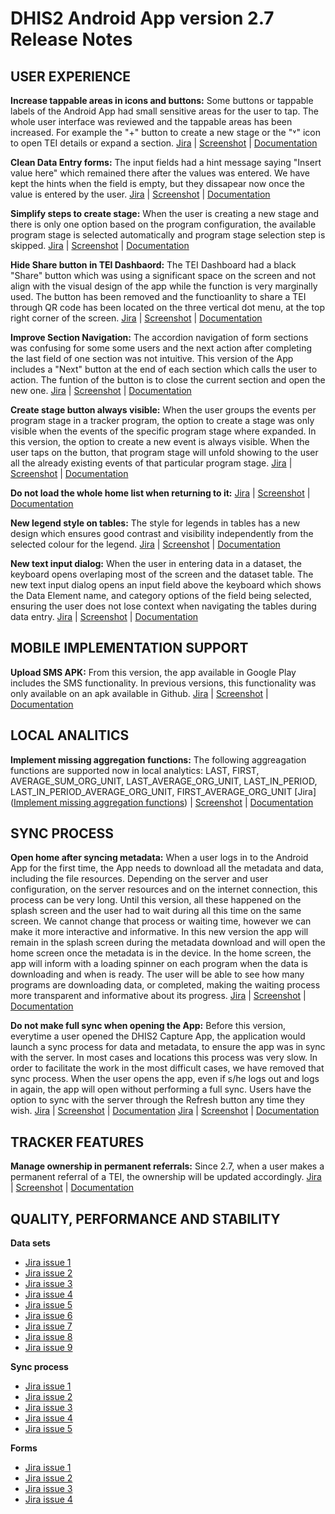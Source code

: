 # DHIS2 Android App version 2.7 Release Notes


## USER EXPERIENCE

**Increase tappable areas in icons and buttons:** Some buttons or tappable labels of the Android App had small sensitive areas for the user to tap. The whole user interface was reviewed and the tappable areas has been increased. For example the "+" button to create a new stage or the "˅" icon to open TEI details or expand a section.
[Jira](https://dhis2.atlassian.net/browse/ANDROAPP-4728) | [Screenshot]() | [Documentation]()

**Clean Data Entry forms:** The input fields had a hint message saying "Insert value here" which remained there after the values was entered. We have kept the hints when the field is empty, but they dissapear now once the value is entered by the user. [Jira](https://dhis2.atlassian.net/browse/ANDROAPP-3999) | [Screenshot]() | [Documentation]()
  
**Simplify steps to create stage:** When the user is creating a new stage and there is only one option based on the program configuration, the available program stage is selected automatically and program stage selection step is skipped. [Jira](https://dhis2.atlassian.net/browse/ANDROAPP-3999) | [Screenshot]() | [Documentation]()

**Hide Share button in TEI Dashbaord:** The TEI Dashboard had a black "Share" button which was using a significant space on the screen and not align with the visual design of the app while the function is very marginally used. The button has been removed and the functioanlity to share a TEI through QR code has been located on the three vertical dot menu, at the top right corner of the screen. [Jira](https://dhis2.atlassian.net/browse/ANDROAPP-4653) | [Screenshot]() | [Documentation]()
   
**Improve Section Navigation:** The accordion navigation of form sections was confusing for some some users and the next action after completing the last field of one section was not intuitive. This version of the App includes a "Next" button at the end of each section which calls the user to action. The funtion of the button is to close the current section and open the new one. [Jira]() | [Screenshot]() | [Documentation]()

**Create stage button always visible:** When the user groups the events per program stage in a tracker program, the option to create a stage was only visible when the events of the specific program stage where expanded. In this version, the option to create a new event is always visible. When the user taps on the button, that program stage will unfold showing to the user all the already existing events of that particular program stage. [Jira](https://dhis2.atlassian.net/browse/ANDROAPP-4729) | [Screenshot]() | [Documentation]() 
 
**Do not load the whole home list when returning to it:** [Jira](https://dhis2.atlassian.net/browse/ANDROAPP-4802) | [Screenshot]() | [Documentation]()

**New legend style on tables:** The style for legends in tables has a new design which ensures good contrast and visibility independently from the selected colour for the legend. [Jira](https://dhis2.atlassian.net/browse/ANDROAPP-4649) | [Screenshot]() | [Documentation]()
    
**New text input dialog:** When the user in entering data in a dataset, the keyboard opens overlaping most of the screen and the dataset table. The new text input dialog opens an input field above the keyboard which shows the Data Element name, and category options of the field being selected, ensuring the user does not lose context when navigating the tables during data entry. [Jira](https://dhis2.atlassian.net/browse/ANDROAPP-4827) | [Screenshot]() | [Documentation]()

## MOBILE IMPLEMENTATION SUPPORT

**Upload SMS APK:** From this version, the app available in Google Play includes the SMS functionality. In previous versions, this functionality was only available on an apk available in Github. [Jira](https://dhis2.atlassian.net/browse/ANDROAPP-3888) | [Screenshot]() | [Documentation]()

## LOCAL ANALITICS

**Implement missing aggregation functions:** The following aggreagation functions are supported now in local analytics: LAST, FIRST, AVERAGE_SUM_ORG_UNIT, LAST_AVERAGE_ORG_UNIT, LAST_IN_PERIOD, LAST_IN_PERIOD_AVERAGE_ORG_UNIT, FIRST_AVERAGE_ORG_UNIT [Jira]([Implement missing aggregation functions](https://dhis2.atlassian.net/browse/ANDROAPP-4883)) | [Screenshot]() | [Documentation]()
   
## SYNC PROCESS
**Open home after syncing metadata:** When a user logs in to the Android App for the first time, the App needs to download all the metadata and data, including the  file resources. Depending on the server and user configuration, on the server resources and on the internet connection, this process can be very long. Until this version, all these happened on the splash screen and the user had to wait during all this time on the same screen. We cannot change that process or waiting time, however we can make it more interactive and informative. In this new  version the app will remain in the splash screen during the metadata download and will open the home screen once the metadata is in the device. In the home screen, the app will inform with a loading spinner on each program when the data is downloading and when is ready. The user will be able to see how many programs are downloading data, or completed, making the waiting process more transparent and informative about its progress. [Jira](https://dhis2.atlassian.net/browse/ANDROAPP-4765) | [Screenshot]() | [Documentation]()

**Do not make full sync when opening the App:** Before this version, everytime a user opened the DHIS2 Capture App, the application would launch a sync process for data and metadata, to ensure the app was in sync with the server. In most cases and locations this process was very slow. In order to facilitate the work in the most difficult cases, we have removed that sync process. When the user opens the app, even if s/he logs out and logs in again, the app will open without performing a full sync. Users have the option to sync with the server through the Refresh button any time they wish. [Jira](https://dhis2.atlassian.net/browse/ANDROAPP-4766) | [Screenshot]() | [Documentation]()
[Jira]() | [Screenshot]() | [Documentation]()
   
## TRACKER FEATURES

**Manage ownership in permanent referrals:** Since 2.7, when a user makes a permanent referral of a TEI, the ownership will be updated accordingly.  [Jira](https://dhis2.atlassian.net/browse/ANDROAPP-4199) | [Screenshot]() | [Documentation]()

## QUALITY, PERFORMANCE AND STABILITY
 **Data sets**
 - [Jira issue 1](https://dhis2.atlassian.net/browse/ANDROAPP-4811) 
 - [Jira issue 2](https://dhis2.atlassian.net/browse/ANDROAPP-4744) 
 - [Jira issue 3](https://dhis2.atlassian.net/browse/ANDROAPP-4754) 
 - [Jira issue 4](https://dhis2.atlassian.net/browse/ANDROAPP-4793) 
 - [Jira issue 5](https://dhis2.atlassian.net/browse/ANDROAPP-4828) 
 - [Jira issue 6](https://dhis2.atlassian.net/browse/ANDROAPP-4830) 
 - [Jira issue 7](https://dhis2.atlassian.net/browse/ANDROAPP-4855) 
 - [Jira issue 8](https://dhis2.atlassian.net/browse/ANDROAPP-4857) 
 - [Jira issue 9](https://dhis2.atlassian.net/browse/ANDROAPP-4942) 

  **Sync process**
  - [Jira issue 1](https://dhis2.atlassian.net/browse/ANDROAPP-4892) 
  - [Jira issue 2](https://dhis2.atlassian.net/browse/ANDROAPP-4434) 
  - [Jira issue 3](https://dhis2.atlassian.net/browse/ANDROAPP-4767)
  - [Jira issue 4](https://dhis2.atlassian.net/browse/ANDROAPP-4778) 
  - [Jira issue 5](https://dhis2.atlassian.net/browse/ANDROAPP-4800)
  
  **Forms**
  - [Jira issue 1](https://dhis2.atlassian.net/browse/ANDROAPP-4844) 
  - [Jira issue 2](https://dhis2.atlassian.net/browse/ANDROAPP-4845) 
  - [Jira issue 3](https://dhis2.atlassian.net/browse/ANDROAPP-4846) 
  - [Jira issue 4](https://dhis2.atlassian.net/browse/ANDROAPP-4847)
